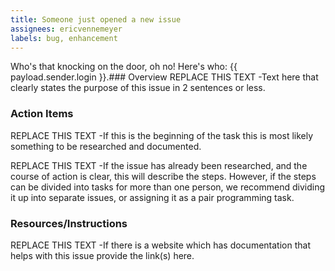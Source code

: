 ```yaml
---
title: Someone just opened a new issue
assignees: ericvennemeyer
labels: bug, enhancement
---
```

Who's that knocking on the door, oh no! Here's who: {{ payload.sender.login }}.### Overview
REPLACE THIS TEXT -Text here that clearly states the purpose of this issue in 2 sentences or less.

### Action Items
REPLACE THIS TEXT -If this is the beginning of the task this is most likely something to be researched and documented.

REPLACE THIS TEXT -If the issue has already been researched, and the course of action is clear, this will describe the steps.  However, if the steps can be divided into tasks for more than one person, we recommend dividing it up into separate issues, or assigning it as a pair programming task.

### Resources/Instructions
REPLACE THIS TEXT -If there is a website which has documentation that helps with this issue provide the link(s) here.
